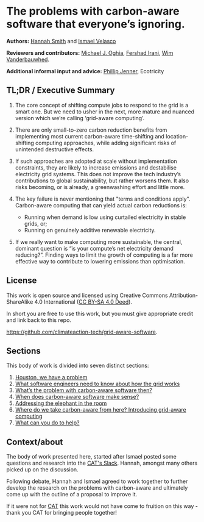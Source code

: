# The problems with carbon-aware software that everyone’s ignoring.

**Authors:** <a href="https://www.google.com/url?q=https://www.linkedin.com/in/hanopcan/&amp;sa=D&amp;source=editors&amp;ust=1699360648357123&amp;usg=AOvVaw2QPHsKNeHm_mkgdJztA65v">Hannah Smith</a> and <a href="https://www.google.com/url?q=https://www.linkedin.com/in/ismaelvelasco/&amp;sa=D&amp;source=editors&amp;ust=1699360648356766&amp;usg=AOvVaw1o4hmdZ2koxtYFrzisxYnx">Ismael Velasco</a>

**Reviewers and contributors:** <a href="https://www.google.com/url?q=https://www.linkedin.com/in/mikeoghia/&amp;sa=D&amp;source=editors&amp;ust=1699360648357458&amp;usg=AOvVaw2SdnYvf41QVNXpQHVJLQvg">Michael J. Oghia</a>, <a class="c10" href="https://www.google.com/url?q=https://www.linkedin.com/in/fershad/&amp;sa=D&amp;source=editors&amp;ust=1699360648357664&amp;usg=AOvVaw3OHfY7Qq_neAg5vgyj-psA">Fershad Irani</a>, <a class="c10" href="https://www.google.com/url?q=https://www.dcs.gla.ac.uk/~wim/&amp;sa=D&amp;source=editors&amp;ust=1699360648357863&amp;usg=AOvVaw1hQV80bzme-GRlktWVwhew">Wim Vanderbauwhed</a>.

**Additional informal input and advice:** <a class="c10" href="https://www.google.com/url?q=https://www.linkedin.com/in/philip-jenner-348b1a31/&amp;sa=D&amp;source=editors&amp;ust=1699360648358200&amp;usg=AOvVaw2lPaxwv7EHjxZxtSTLD5h5">Phillip Jenner</a>, Ecotricity

## TL;DR / Executive Summary

1. The core concept of shifting compute jobs to respond to the grid is a smart one. But we need to usher in the next, more mature and nuanced version which we’re calling ‘grid-aware computing’.

2. There are only small-to-zero carbon reduction benefits from implementing most current carbon-aware time-shifting and location-shifting computing approaches, while adding significant risks of unintended destructive effects. 

3. If such approaches are adopted at scale without implementation constraints, they are likely to increase emissions and destabilise electricity grid systems. This does not improve the tech industry’s contributions to global sustainability, but rather worsens them. It also risks becoming, or is already, a greenwashing effort and little more.

4. The key failure is never mentioning that "terms and conditions apply". Carbon-aware computing that can yield actual carbon reductions is: 
	- Running when demand is low using curtailed electricity in stable grids, or;
	- Running on genuinely additive renewable electricity.

5. If we really want to make computing more sustainable, the central, dominant question is “is your compute’s net electricity demand reducing?”. Finding ways to limit the growth of computing is a far more effective way to contribute to lowering emissions than optimisation.


## License

This work is open source and licensed using Creative Commons Attribution-ShareAlike 4.0 International (<a href="https://creativecommons.org/licenses/by-sa/4.0/deed.en">CC BY-SA 4.0 Deed</a>).

In short you are free to use this work, but you must give appropriate credit and link back to this repo.

<a href="https://github.com/climateaction-tech/grid-aware-software">https://github.com/climateaction-tech/grid-aware-software</a>.

## Sections

This body of work is divided into seven distinct sections:

1. [Houston, we have a problem](we-have-a-problem.md)
1. [What software engineers need to know about how the grid works](how-the-grid-works.md)
1. [What’s the problem with carbon-aware software then?](problem-with-carbon-aware-software.md)
1. [When does carbon-aware software make sense?](when-does-carbon-aware-make-sense.md)
1. [Addressing the elephant in the room](elephant-in-room.md)
1. [Where do we take carbon-aware from here? Introducing grid-aware computing](grid-aware-computing.md)
1. [What can you do to help?](how-can-you-help.md)

## Context/about 

The body of work presented here, started after Ismael posted some questions and research into the <a href="https://climateaction.tech/community/">CAT's Slack</a>. Hannah, amongst many others picked up on the discussion. 

Following debate, Hannah and Ismael agreed to work together to further develop the research on the problems with carbon-aware and ultimately come up with the outline of a proposal to improve it. 

If it were not for <a href="https://cliamteaction.tech">CAT</a> this work would not have come to fruition on this way - thank you CAT for bringing people together!